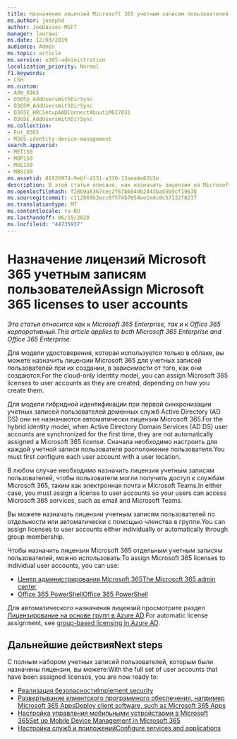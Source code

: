 ```yaml
---
title: Назначение лицензий Microsoft 365 учетным записям пользователей
ms.author: josephd
author: JoeDavies-MSFT
manager: laurawi
ms.date: 12/03/2019
audience: Admin
ms.topic: article
ms.service: o365-administration
localization_priority: Normal
f1.keywords:
- CSH
ms.custom:
- Adm_O365
- O365p_AddUsersWithDirSync
- O365M_AddUsersWithDirSync
- O365E_HRCSetupAADConnectAboutLM617031
- O365E_AddUsersWithDirSync
ms.collection:
- Ent_O365
- M365-identity-device-management
search.appverid:
- MET150
- MOP150
- MOE150
- MBS150
ms.assetid: 01920974-9e6f-4331-a370-13aea4e82b3e
description: В этой статье описано, как назначать лицензии на Microsoft 365 для учетных записей пользователей по отдельности или в зависимости от принадлежности к группе.
ms.openlocfilehash: f28b9a6367cec2f67b664db2d43ba55b9cf19638
ms.sourcegitcommit: c112869b3ecc0f574b7054ee1edc8c57132f8237
ms.translationtype: MT
ms.contentlocale: ru-RU
ms.lasthandoff: 06/15/2020
ms.locfileid: "44735937"
---
```

# <a name="assign-microsoft-365-licenses-to-user-accounts"></a><span data-ttu-id="187c6-103">Назначение лицензий Microsoft 365 учетным записям пользователей</span><span class="sxs-lookup"><span data-stu-id="187c6-103">Assign Microsoft 365 licenses to user accounts</span></span>

<span data-ttu-id="187c6-104">*Эта статья относится как к Microsoft 365 Enterprise, так и к Office 365 корпоративный.*</span><span class="sxs-lookup"><span data-stu-id="187c6-104">*This article applies to both Microsoft 365 Enterprise and Office 365 Enterprise.*</span></span>

<span data-ttu-id="187c6-105">Для модели удостоверения, которая используется только в облаке, вы можете назначить лицензии Microsoft 365 для учетных записей пользователей при их создании, в зависимости от того, как они создаются.</span><span class="sxs-lookup"><span data-stu-id="187c6-105">For the cloud-only identity model, you can assign Microsoft 365 licenses to user accounts as they are created, depending on how you create them.</span></span>

<span data-ttu-id="187c6-106">Для модели гибридной идентификации при первой синхронизации учетных записей пользователей доменных служб Active Directory (AD DS) они не назначаются автоматически лицензии Microsoft 365.</span><span class="sxs-lookup"><span data-stu-id="187c6-106">For the hybrid identity model, when Active Directory Domain Services (AD DS) user accounts are synchronized for the first time, they are not automatically assigned a Microsoft 365 license.</span></span> <span data-ttu-id="187c6-107">Сначала необходимо настроить для каждой учетной записи пользователя расположение пользователя.</span><span class="sxs-lookup"><span data-stu-id="187c6-107">You must first configure each user account with a user location.</span></span>

<span data-ttu-id="187c6-108">В любом случае необходимо назначить лицензии учетным записям пользователей, чтобы пользователи могли получить доступ к службам Microsoft 365, таким как электронная почта и Microsoft Teams.</span><span class="sxs-lookup"><span data-stu-id="187c6-108">In either case, you must assign a license to user accounts so your users can access Microsoft 365 services, such as email and Microsoft Teams.</span></span>

<span data-ttu-id="187c6-109">Вы можете назначать лицензии учетным записям пользователей по отдельности или автоматически с помощью членства в группе.</span><span class="sxs-lookup"><span data-stu-id="187c6-109">You can assign licenses to user accounts either individually or automatically through group membership.</span></span>

<span data-ttu-id="187c6-110">Чтобы назначить лицензии Microsoft 365 отдельным учетным записям пользователей, можно использовать:</span><span class="sxs-lookup"><span data-stu-id="187c6-110">To assign Microsoft 365 licenses to individual user accounts, you can use:</span></span>

- [<span data-ttu-id="187c6-111">Центр администрирования Microsoft 365</span><span class="sxs-lookup"><span data-stu-id="187c6-111">The Microsoft 365 admin center</span></span>](https://docs.microsoft.com/microsoft-365/admin/manage/assign-licenses-to-users)
- [<span data-ttu-id="187c6-112">Office 365 PowerShell</span><span class="sxs-lookup"><span data-stu-id="187c6-112">Office 365 PowerShell</span></span>](https://docs.microsoft.com/office365/enterprise/powershell/assign-licenses-to-user-accounts-with-office-365-powershell)

<span data-ttu-id="187c6-113">Для автоматического назначения лицензий просмотрите раздел [Лицензирование на основе групп в Azure AD](https://docs.microsoft.com/azure/active-directory/fundamentals/active-directory-licensing-whatis-azure-portal).</span><span class="sxs-lookup"><span data-stu-id="187c6-113">For automatic license assignment, see [group-based licensing in Azure AD](https://docs.microsoft.com/azure/active-directory/fundamentals/active-directory-licensing-whatis-azure-portal).</span></span>

## <a name="next-steps"></a><span data-ttu-id="187c6-114">Дальнейшие действия</span><span class="sxs-lookup"><span data-stu-id="187c6-114">Next steps</span></span>

<span data-ttu-id="187c6-115">С полным набором учетных записей пользователей, которым были назначены лицензии, вы можете:</span><span class="sxs-lookup"><span data-stu-id="187c6-115">With the full set of user accounts that have been assigned licenses, you are now ready to:</span></span>

- [<span data-ttu-id="187c6-116">Реализация безопасности</span><span class="sxs-lookup"><span data-stu-id="187c6-116">Implement security</span></span>](https://docs.microsoft.com/microsoft-365/security/office-365-security/security-roadmap)
- [<span data-ttu-id="187c6-117">Развертывание клиентского программного обеспечения, например Microsoft 365 Apps</span><span class="sxs-lookup"><span data-stu-id="187c6-117">Deploy client software, such as Microsoft 365 Apps</span></span>](https://docs.microsoft.com/DeployOffice/deployment-guide-microsoft-365-apps)
- [<span data-ttu-id="187c6-118">Настройка управления мобильными устройствами в Microsoft 365</span><span class="sxs-lookup"><span data-stu-id="187c6-118">Set up Mobile Device Management in Microsoft 365</span></span>](https://support.office.com/article/set-up-mobile-device-management-mdm-in-office-365-dd892318-bc44-4eb1-af00-9db5430be3cd)
- [<span data-ttu-id="187c6-119">Настройка служб и приложений</span><span class="sxs-lookup"><span data-stu-id="187c6-119">Configure services and applications</span></span>](configure-services-and-applications.md)

